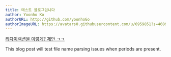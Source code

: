 ```yaml
---
title: 테스트 블로그입니다
author: Yoonho Ko
authorURL: http://github.com/yoonhoGo
authorImageURL: https://avatars0.githubusercontent.com/u/6959851?s=460&v=4
---
```


[리다이렉션을 이렇게? 제안 ㄱㄱ](https://yoonho.ga/blog)

This blog post will test file name parsing issues when periods are present.
